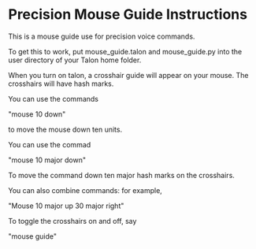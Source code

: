 # Precision Mouse Guide Instructions

This is a mouse guide use for precision voice commands.  

To get this to work, put mouse_guide.talon and mouse_guide.py into the user directory of your Talon home folder.   


When you turn on talon, a crosshair guide will appear on your mouse.  The crosshairs will have hash marks.  

You can use the commands 

"mouse 10 down" 

to move the mouse down ten units.   

You can use the commad 

"mouse 10 major down" 

To move the command down ten major hash marks on the crosshairs. 

You can also combine commands: for example, 

"Mouse 10 major up 30 major right" 

To toggle the crosshairs on and off, say 

"mouse guide" 

